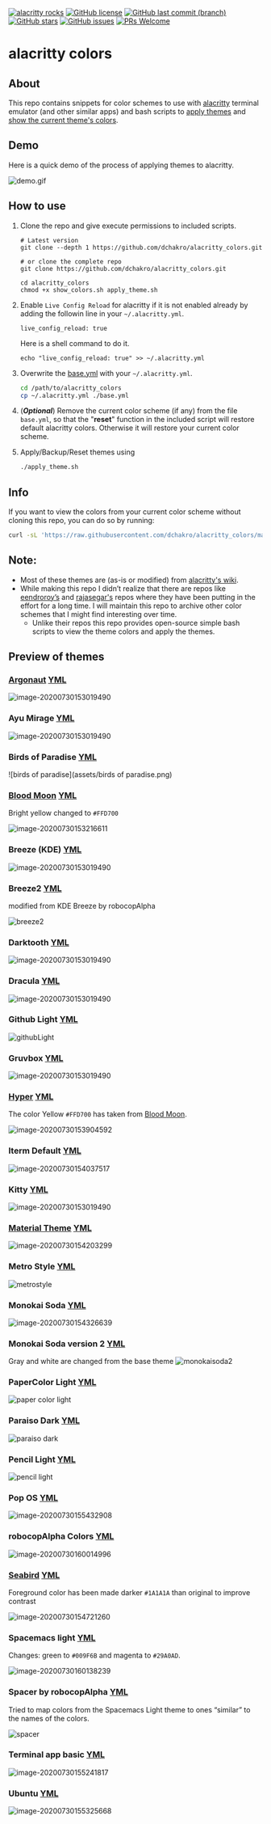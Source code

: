 [![alacritty rocks](https://img.shields.io/badge/alacritty-ROCKS-blueviolet.svg)](https://github.com/alacritty/alacritty) [![GitHub license](https://img.shields.io/github/license/dchakro/alacritty_colors?color=Blue)](https://github.com/dchakro/alacritty_colors/blob/master/LICENSE) [![GitHub last commit (branch)](https://img.shields.io/github/last-commit/dchakro/alacritty_colors/master.svg)](https://github.com/dchakro/alacritty_colors/commits/master) [![GitHub stars](https://img.shields.io/github/stars/dchakro/alacritty_colors)](https://github.com/dchakro/alacritty_colors/stargazers) [![GitHub issues](https://img.shields.io/github/issues/dchakro/alacritty_colors.svg)](https://github.com/dchakro/alacritty_colors/issues) [![PRs Welcome](https://img.shields.io/badge/PRs-welcome-brightgreen.svg)](https://github.com/dchakro/alacritty_colors/pulls)

# alacritty colors

## About
This repo contains snippets for color schemes to use with [alacritty](https://github.com/alacritty/alacritty) terminal emulator (and other similar apps) and bash scripts to [apply themes](./apply_themes.sh) and [show the current theme's colors](./show_colors.sh). 

## Demo

Here is a quick demo of the process of applying themes to alacritty.

![demo.gif](assets/demo.gif)

## How to use

1. Clone the repo and give execute permissions to included scripts.

	```shell
	# Latest version
	git clone --depth 1 https://github.com/dchakro/alacritty_colors.git
	
	# or clone the complete repo
	git clone https://github.com/dchakro/alacritty_colors.git
	
	cd alacritty_colors
	chmod +x show_colors.sh apply_theme.sh
	```

2. Enable `Live Config Reload` for alacritty if it is not enabled already by adding the followin line in your `~/.alacritty.yml`.

	```properties
	live_config_reload: true
	```
	
	Here is a shell command to do it.
	
	```shell
	echo "live_config_reload: true" >> ~/.alacritty.yml
	```

3. Overwrite the [base.yml](./base.yml) with your `~/.alacritty.yml`.

   ```sh
   cd /path/to/alacritty_colors
   cp ~/.alacritty.yml ./base.yml
   ```
	
4. (***Optional***) Remove the current color scheme (if any) from the file `base.yml`, so that the "**reset**" function in the included script will restore default alacritty colors. Otherwise it will restore your current color scheme. 

5. Apply/Backup/Reset themes using

   ```sh
   ./apply_theme.sh
   ```


## Info

If you want to view the colors from your current color scheme without cloning this repo, you can do so by running:

```sh
curl -sL 'https://raw.githubusercontent.com/dchakro/alacritty_colors/master/show_colors.sh' | bash
```

## Note:

+ Most of these themes are (as-is or modified) from [alacritty's wiki](https://github.com/alacritty/alacritty/wiki/Color-schemes).
+ While making this repo I didn’t realize that there are repos like [eendroroy’s](https://github.com/eendroroy/alacritty-theme) and [rajasegar's](https://github.com/rajasegar/alacritty-themes) repos where they have been putting in the effort for a long time. I will maintain this repo to archive other color schemes that I might find interesting over time.
  + Unlike their repos this repo provides open-source simple bash scripts to view the theme colors and apply the themes.

## Preview of themes

### [Argonaut](https://github.com/pwaleczek/Argonaut-theme)      [YML](themes/argonaut.yml)

![image-20200730153019490](assets/argonaut.png)

### Ayu Mirage    [YML](themes/ayuMirage.yml)

![image-20200730153019490](assets/ayuMirage.png)
### Birds of Paradise [YML](themes/birds_of_paradise.yml)

![birds of paradise](assets/birds of paradise.png)

### [Blood Moon](https://github.com/dguo/blood-moon)      [YML](themes/bloodmoon.yml)

Bright yellow changed to `#FFD700`

![image-20200730153216611](assets/bloodmoon.png)

### Breeze (KDE)    [YML](themes/breeze.yml)

![image-20200730153019490](assets/breeze.png)

### Breeze2     [YML](themes/breeze2.yml)

modified from KDE Breeze by robocopAlpha

![breeze2](./assets/breeze2.png)

### Darktooth    [YML](themes/darktooth.yml)

![image-20200730153019490](assets/darktooth.png)

### Dracula    [YML](themes/dracula.yml)

![image-20200730153019490](assets/dracula.png)

### Github Light [YML](themes/githubLight.yml)
![githubLight](assets/githubLight.png)

### Gruvbox    [YML](themes/gruvbox.yml)

![image-20200730153019490](assets/gruvbox.png)

### [Hyper](https://hyper.is/)     [YML](themes/hyper.yml)

The color Yellow `#FFD700` has taken from [Blood Moon](themes/bloodmoon.yml).

![image-20200730153904592](assets/hyper.png)

### Iterm Default    [YML](themes/iterm2.yml)

![image-20200730154037517](assets/iterm2.png)

### Kitty    [YML](themes/kitty.yml)

![image-20200730153019490](assets/kitty.png)

### [Material Theme](https://github.com/equinusocio/material-theme)    [YML](themes/material.yml)

![image-20200730154203299](assets/material.png)

### Metro Style      [YML](./themes/metrostyle.yml)

![metrostyle](assets/metrostyle.png)

### Monokai Soda      [YML](themes/monokaiSoda.yml)

![image-20200730154326639](assets/monokaiSoda.png)
### Monokai Soda version 2 [YML](themes/monokaiSoda2.yml)
Gray and white are changed from the base theme
![monokaisoda2](assets/monokaiSoda2.png)
### PaperColor Light [YML](themes/paperColorLight.yml)
![paper color light](assets/paperColorLight.png)


### Paraiso Dark [YML](themes/paraisoDark.yml)

![paraiso dark](assets/paraisoDark.png)
### Pencil Light [YML](themes/pencilLight.yml)
![pencil light](assets/pencilLight.png)

### Pop OS       [YML](themes/pop_OS.yml)

![image-20200730155432908](assets/pop_OS.png)

### robocopAlpha Colors     [YML](themes/robocopAlpha.yml)

![image-20200730160014996](assets/robocopAlpha.png)

### [Seabird](https://github.com/nightsense/seabird)      [YML](themes/seabird.yml)

Foreground color has been made darker `#1A1A1A` than original to improve contrast

![image-20200730154721260](assets/seabird.png)

### Spacemacs light     [YML](themes/spacemacsLight.yml)

Changes: green to `#009F6B` and magenta to `#29A0AD`.

![image-20200730160138239](assets/spacemacsLight.png)

### Spacer by robocopAlpha    [YML](./themes/spacer.yml)

Tried to map colors from the Spacemacs Light theme to ones “similar” to the names of the colors.

![spacer](assets/spacer.png)

### Terminal app basic       [YML](themes/terminalBasic.yml)

![image-20200730155241817](assets/terminalBasic.png)

### Ubuntu      [YML](themes/ubuntu.yml)

![image-20200730155325668](assets/ubuntu.png)

